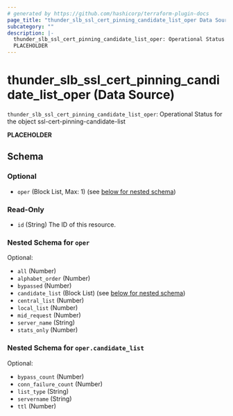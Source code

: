 ```yaml
---
# generated by https://github.com/hashicorp/terraform-plugin-docs
page_title: "thunder_slb_ssl_cert_pinning_candidate_list_oper Data Source - terraform-provider-thunder"
subcategory: ""
description: |-
  thunder_slb_ssl_cert_pinning_candidate_list_oper: Operational Status for the object ssl-cert-pinning-candidate-list
  PLACEHOLDER
---
```


# thunder_slb_ssl_cert_pinning_candidate_list_oper (Data Source)

`thunder_slb_ssl_cert_pinning_candidate_list_oper`: Operational Status for the object ssl-cert-pinning-candidate-list

__PLACEHOLDER__



<!-- schema generated by tfplugindocs -->
## Schema

### Optional

- `oper` (Block List, Max: 1) (see [below for nested schema](#nestedblock--oper))

### Read-Only

- `id` (String) The ID of this resource.

<a id="nestedblock--oper"></a>
### Nested Schema for `oper`

Optional:

- `all` (Number)
- `alphabet_order` (Number)
- `bypassed` (Number)
- `candidate_list` (Block List) (see [below for nested schema](#nestedblock--oper--candidate_list))
- `central_list` (Number)
- `local_list` (Number)
- `mid_request` (Number)
- `server_name` (String)
- `stats_only` (Number)

<a id="nestedblock--oper--candidate_list"></a>
### Nested Schema for `oper.candidate_list`

Optional:

- `bypass_count` (Number)
- `conn_failure_count` (Number)
- `list_type` (String)
- `servername` (String)
- `ttl` (Number)


